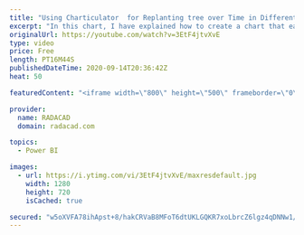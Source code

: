 ```yaml
---
title: "Using Charticulator  for Replanting tree over Time in Different Region of New Zealand"
excerpt: "In this chart, I have explained how to create a chart that each point of data shows coordination of the New Zealand Regio and in each data point you can see the amount of replanting for each year, I use Charticulator to draw this chart,  the original dataset is from Stat of New Zealand. But I made some"
originalUrl: https://youtube.com/watch?v=3EtF4jtvXvE
type: video
price: Free
length: PT16M44S
publishedDateTime: 2020-09-14T20:36:42Z
heat: 50

featuredContent: "<iframe width=\"800\" height=\"500\" frameborder=\"0\" src=\"https://www.youtube.com/embed/3EtF4jtvXvE\" allow=\"accelerometer; autoplay; encrypted-media; gyroscope; picture-in-picture\" allowfullscreen></iframe>"

provider:
  name: RADACAD
  domain: radacad.com

topics:
  - Power BI

images:
  - url: https://i.ytimg.com/vi/3EtF4jtvXvE/maxresdefault.jpg
    width: 1280
    height: 720
    isCached: true

secured: "w5oXVFA78ihApst+8/hakCRVaB8MFoT6dtUKLGQKR7xoLbrcZ6lgz4qDNNw1/iHnHXpOkFO0sAVRJKej3E+/lRzJj+LwoXRN9ncEUtWcs6Bus2FHYEyWzTWOIfScD7cbroMHljxCqPDouc9Vj3iLkU3/sSrUHqxBBSqfAKzzqlAm2X5kUBXU2RiORTmQG0GtzBe/YL53k0z7yaohfvOc+8icq4nH1cgQLrGMMt9PdR/fwnN3DMgEr+jmCSoaCOx98Ls9VqzskInbzWPqKFdt2SXAUbRV7DW67XFWSdwy+7E3HPLyBb1oTrAtf3tHPTu9RqFMK69mfBs5Z76IxRBPwmhMDkTmSrJGwfq60c0YGuzw0XDblEOW7lGw6OH7fTGp/vEdbv6jHQ1fKvfjYMAmELknEdnFHQvnu9jpmgn93zE=;f8kX65bjk/iV7T7dzm0vmw=="
---
```



